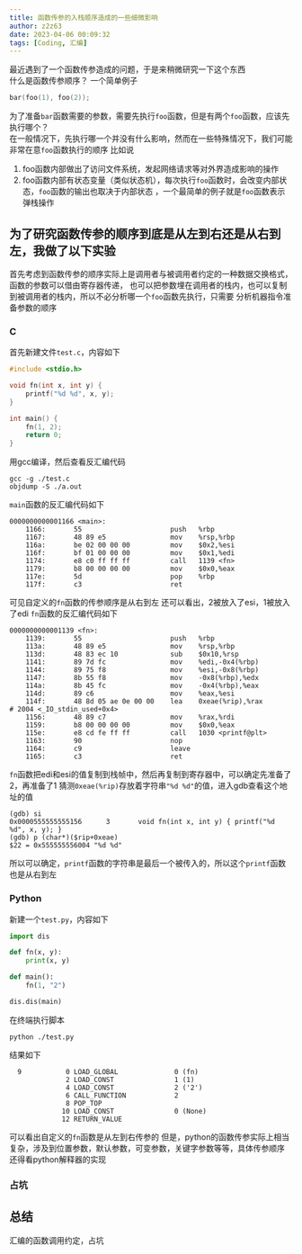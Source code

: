 ```yaml
---
title: 函数传参的入栈顺序造成的一些细微影响
author: z2z63
date: 2023-04-06 00:09:32
tags: [Coding, 汇编]
---
```

最近遇到了一个函数传参造成的问题，于是来稍微研究一下这个东西  
什么是函数传参顺序？
一个简单例子
```c
bar(foo(1), foo(2));
```
为了准备`bar`函数需要的参数，需要先执行`foo`函数，但是有两个`foo`函数，应该先执行哪个？  
在一般情况下，先执行哪一个并没有什么影响，然而在一些特殊情况下，我们可能非常在意`foo`函数执行的顺序
比如说
1. foo函数内部做出了访问文件系统，发起网络请求等对外界造成影响的操作
2. foo函数内部有状态变量（类似状态机），每次执行`foo`函数时，会改变内部状态，`foo`函数的输出也取决于内部状态
    ，一个最简单的例子就是`foo`函数表示弹栈操作
## 为了研究函数传参的顺序到底是从左到右还是从右到左，我做了以下实验
首先考虑到函数传参的顺序实际上是调用者与被调用者约定的一种数据交换格式，函数的参数可以借由寄存器传递，
也可以把参数埋在调用者的栈内，也可以复制到被调用者的栈内，所以不必分析哪一个`foo`函数先执行，只需要
分析机器指令准备参数的顺序
### C
首先新建文件`test.c`，内容如下
```c
#include <stdio.h>

void fn(int x, int y) { 
    printf("%d %d", x, y);
}

int main() {
    fn(1, 2);
    return 0;
}
```
用gcc编译，然后查看反汇编代码
```shell
gcc -g ./test.c
objdump -S ./a.out
```
`main`函数的反汇编代码如下
```text
0000000000001166 <main>:
    1166:       55                      push   %rbp
    1167:       48 89 e5                mov    %rsp,%rbp
    116a:       be 02 00 00 00          mov    $0x2,%esi
    116f:       bf 01 00 00 00          mov    $0x1,%edi
    1174:       e8 c0 ff ff ff          call   1139 <fn>
    1179:       b8 00 00 00 00          mov    $0x0,%eax
    117e:       5d                      pop    %rbp
    117f:       c3                      ret
```
可见自定义的`fn`函数的传参顺序是从右到左
还可以看出，2被放入了esi，1被放入了edi
`fn`函数的反汇编代码如下
```text
0000000000001139 <fn>:
    1139:       55                      push   %rbp
    113a:       48 89 e5                mov    %rsp,%rbp
    113d:       48 83 ec 10             sub    $0x10,%rsp
    1141:       89 7d fc                mov    %edi,-0x4(%rbp)
    1144:       89 75 f8                mov    %esi,-0x8(%rbp)
    1147:       8b 55 f8                mov    -0x8(%rbp),%edx
    114a:       8b 45 fc                mov    -0x4(%rbp),%eax
    114d:       89 c6                   mov    %eax,%esi
    114f:       48 8d 05 ae 0e 00 00    lea    0xeae(%rip),%rax        # 2004 <_IO_stdin_used+0x4>
    1156:       48 89 c7                mov    %rax,%rdi
    1159:       b8 00 00 00 00          mov    $0x0,%eax
    115e:       e8 cd fe ff ff          call   1030 <printf@plt>
    1163:       90                      nop
    1164:       c9                      leave
    1165:       c3                      ret
```
`fn`函数把edi和esi的值复制到栈帧中，然后再复制到寄存器中，可以确定先准备了2，再准备了1
猜测`0xeae(%rip)`存放着字符串`"%d %d"`的值，进入gdb查看这个地址的值
```text
(gdb) si
0x0000555555555156      3       void fn(int x, int y) { printf("%d %d", x, y); }
(gdb) p (char*)($rip+0xeae)
$22 = 0x555555556004 "%d %d"
```
所以可以确定，`printf`函数的字符串是最后一个被传入的，所以这个`printf`函数也是从右到左
### Python
新建一个`test.py`，内容如下
```python
import dis

def fn(x, y):
    print(x, y)

def main():
    fn(1, "2")

dis.dis(main)
```
在终端执行脚本
```shell
python ./test.py
```
结果如下
```text
  9           0 LOAD_GLOBAL              0 (fn)
              2 LOAD_CONST               1 (1)
              4 LOAD_CONST               2 ('2')
              6 CALL_FUNCTION            2
              8 POP_TOP
             10 LOAD_CONST               0 (None)
             12 RETURN_VALUE
```
可以看出自定义的`fn`函数是从左到右传参的
但是，python的函数传参实际上相当复杂，涉及到位置参数，默认参数，可变参数，关键字参数等等，具体传参顺序
还得看python解释器的实现
### 占坑
## 总结
汇编的函数调用约定，占坑